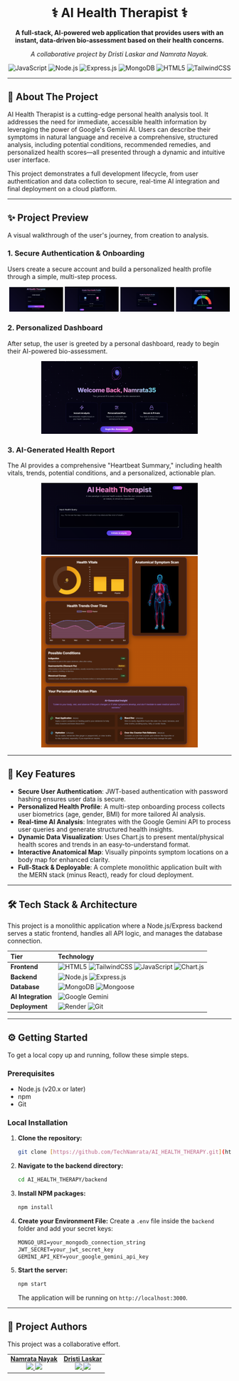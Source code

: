 <div align="center">
  <br/>
  <h1>⚕️ AI Health Therapist ⚕️</h1>
  <p>
    <b>A full-stack, AI-powered web application that provides users with an instant, data-driven bio-assessment based on their health concerns.</b>
  </p>
  <p>
    <i>A collaborative project by Dristi Laskar and Namrata Nayak.</i>
  </p>
  
  ![JavaScript](https://img.shields.io/badge/JavaScript-ES6-F7DF1E?style=for-the-badge&logo=javascript)
  ![Node.js](https://img.shields.io/badge/Node.js-20.x-339933?style=for-the-badge&logo=node.js)
  ![Express.js](https://img.shields.io/badge/Express-4.x-000000?style=for-the-badge&logo=express)
  ![MongoDB](https://img.shields.io/badge/MongoDB-7.x-47A248?style=for-the-badge&logo=mongodb)
  ![HTML5](https://img.shields.io/badge/HTML5-E34F26?style=for-the-badge&logo=html5)
  ![TailwindCSS](https://img.shields.io/badge/Tailwind_CSS-38B2AC?style=for-the-badge&logo=tailwind-css)

</div>

---

## 🌟 About The Project

AI Health Therapist is a cutting-edge personal health analysis tool. It addresses the need for immediate, accessible health information by leveraging the power of Google's Gemini AI. Users can describe their symptoms in natural language and receive a comprehensive, structured analysis, including potential conditions, recommended remedies, and personalized health scores—all presented through a dynamic and intuitive user interface.

This project demonstrates a full development lifecycle, from user authentication and data collection to secure, real-time AI integration and final deployment on a cloud platform.

---

## ✨ Project Preview

A visual walkthrough of the user's journey, from creation to analysis.

### 1. Secure Authentication & Onboarding
Users create a secure account and build a personalized health profile through a simple, multi-step process.
<p align="center">
  <img src="01-login.png" width="24%">
  <img src="02-gender.png" width="24%">
  <img src="03-biometrics.png" width="24%">
  <img src="04-bmi.png" width="24%">
</p>

### 2. Personalized Dashboard
After setup, the user is greeted by a personal dashboard, ready to begin their AI-powered bio-assessment.
<p align="center">
  <img src="05-dashboard.png" width="70%">
</p>

### 3. AI-Generated Health Report
The AI provides a comprehensive "Heartbeat Summary," including health vitals, trends, potential conditions, and a personalized, actionable plan.
<p align="center">
  <img src="06-report-top.png" width="70%">
  <img src="07-report-bottom.png" width="70%">
</p>

---

## 🚀 Key Features

* **Secure User Authentication**: JWT-based authentication with password hashing ensures user data is secure.
* **Personalized Health Profile**: A multi-step onboarding process collects user biometrics (age, gender, BMI) for more tailored AI analysis.
* **Real-time AI Analysis**: Integrates with the Google Gemini API to process user queries and generate structured health insights.
* **Dynamic Data Visualization**: Uses Chart.js to present mental/physical health scores and trends in an easy-to-understand format.
* **Interactive Anatomical Map**: Visually pinpoints symptom locations on a body map for enhanced clarity.
* **Full-Stack & Deployable**: A complete monolithic application built with the MERN stack (minus React), ready for cloud deployment.

---

## 🛠️ Tech Stack & Architecture

This project is a monolithic application where a Node.js/Express backend serves a static frontend, handles all API logic, and manages the database connection.

| Tier | Technology |
| :--- | :--- |
| **Frontend** | ![HTML5](https://img.shields.io/badge/HTML5-E34F26?style=flat-square&logo=html5) ![TailwindCSS](https://img.shields.io/badge/Tailwind_CSS-38B2AC?style=flat-square&logo=tailwind-css) ![JavaScript](https://img.shields.io/badge/JavaScript-F7DF1E?style=flat-square&logo=javascript) ![Chart.js](https://img.shields.io/badge/Chart.js-FF6384?style=flat-square&logo=chart.js) |
| **Backend** | ![Node.js](https://img.shields.io/badge/Node.js-339933?style=flat-square&logo=node.js) ![Express.js](https://img.shields.io/badge/Express-000000?style=flat-square&logo=express) |
| **Database** | ![MongoDB](https://img.shields.io/badge/MongoDB-47A248?style=flat-square&logo=mongodb) ![Mongoose](https://img.shields.io/badge/Mongoose-880000?style=flat-square) |
| **AI Integration**| ![Google Gemini](https://img.shields.io/badge/Google_Gemini-4285F4?style=flat-square&logo=google) |
| **Deployment** | ![Render](https://img.shields.io/badge/Render-4A90E2?style=flat-square&logo=render) ![Git](https://img.shields.io/badge/Git-F05032?style=flat-square&logo=git) |

---

## ⚙️ Getting Started

To get a local copy up and running, follow these simple steps.

### Prerequisites

* Node.js (v20.x or later)
* npm
* Git

### Local Installation

1.  **Clone the repository:**
    ```bash
    git clone [https://github.com/TechNamrata/AI_HEALTH_THERAPY.git](https://github.com/TechNamrata/AI_HEALTH_THERAPY.git)
    ```

2.  **Navigate to the backend directory:**
    ```bash
    cd AI_HEALTH_THERAPY/backend
    ```

3.  **Install NPM packages:**
    ```bash
    npm install
    ```

4.  **Create your Environment File:**
    Create a `.env` file inside the `backend` folder and add your secret keys:
    ```env
    MONGO_URI=your_mongodb_connection_string
    JWT_SECRET=your_jwt_secret_key
    GEMINI_API_KEY=your_google_gemini_api_key
    ```

5.  **Start the server:**
    ```bash
    npm start
    ```
    The application will be running on `http://localhost:3000`.

---

## 👥 Project Authors

This project was a collaborative effort.

<table>
  <tr>
    <td align="center">
      <a href="https://github.com/TechNamrata">
        <b>Namrata Nayak</b>
      </a>
      <br />
      <a href="https://github.com/TechNamrata">
        <img src="https://img.shields.io/badge/GitHub-181717?style=for-the-badge&logo=github" />
      </a>
      <a href="https://www.linkedin.com/in/namrata-nayak-43b09b2ab/">
        <img src="https://img.shields.io/badge/LinkedIn-0A66C2?style=for-the-badge&logo=linkedin" />
      </a>
    </td>
    <td align="center">
      <a href="https://github.com/DristiLaskar">
        <b>Dristi Laskar</b>
      </a>
      <br />
      <a href="https://github.com/DristiLaskar">
        <img src="https://img.shields.io/badge/GitHub-181717?style=for-the-badge&logo=github" />
      </a>
      <a href="https://www.linkedin.com/in/dristi-laskar-7ab41728a/">
        <img src="https://img.shields.io/badge/LinkedIn-0A66C2?style=for-the-badge&logo=linkedin" />
      </a>
    </td>
  </tr>
</table>

